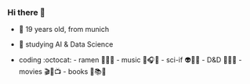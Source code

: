 
### Hi there 👋
<!--
**hollowcodes/hollowcodes** is a ✨ _special_ ✨ repository because its `README.md` (this file) appears on your GitHub profile.
-->

- 👀 19 years old, from munich
- 🌱 studying AI & Data Science

- coding :octocat:  -  ramen 🍜🍤🍲  -  music 🎵🎧🎶  -  sci-if 👽🚀🌌  -  D&D 🎲📝🐉  -  movies 🎬🎥📺  -  books 📕📚📓
